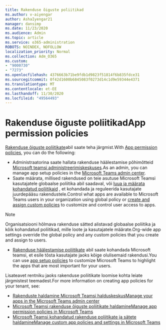 ```yaml
---
title: Rakenduse õiguste poliitikad
ms.author: v-aiyengar
author: AshaIyengar21
manager: dansimp
ms.date: 11/23/2020
ms.audience: Admin
ms.topic: article
ms.service: o365-administration
ROBOTS: NOINDEX, NOFOLLOW
localization_priority: Normal
ms.collection: Adm_O365
ms.custom:
- "9000730"
- "7273"
ms.openlocfilehash: 4376663b71be9fdb1d9823f51814f6b835fdce31
ms.sourcegitcommit: 0f42d1600b6845083f0273d14c1d9e59344e4371
ms.translationtype: MT
ms.contentlocale: et-EE
ms.lasthandoff: 11/30/2020
ms.locfileid: "49564493"
---
```

# <a name="app-permission-policies"></a><span data-ttu-id="08d5c-102">Rakenduse õiguste poliitikad</span><span class="sxs-lookup"><span data-stu-id="08d5c-102">App permission policies</span></span>

<span data-ttu-id="08d5c-103">[Rakenduse õiguste poliitikate](https://docs.microsoft.com/microsoftteams/teams-app-permission-policies)abil saate teha järgmist.</span><span class="sxs-lookup"><span data-stu-id="08d5c-103">With [App permission policies](https://docs.microsoft.com/microsoftteams/teams-app-permission-policies), you can do the following:</span></span>
- <span data-ttu-id="08d5c-104">Administraatorina saate hallata rakenduse häälestamise põhimõtteid [Microsoft teamsi administreerimiskeskuses](https://admin.teams.microsoft.com/policies/app-permission).</span><span class="sxs-lookup"><span data-stu-id="08d5c-104">As an admin, you can manage app setup policies in the [Microsoft Teams admin center](https://admin.teams.microsoft.com/policies/app-permission).</span></span>
- <span data-ttu-id="08d5c-105">Saate määrata, millised rakendused on teie asutuse Microsoft Teamsi kasutajatele globaalse poliitika abil saadaval, või [luua ja määrata kohandatud poliitikaid](https://docs.microsoft.com/microsoftteams/teams-app-permission-policies#create-a-custom-app-permission-policy) , et kohandada ja reguleerida kasutajate juurdepääsu rakendustele.</span><span class="sxs-lookup"><span data-stu-id="08d5c-105">Control what apps are available to Microsoft Teams users in your organization using global policy or [create and assign custom policies](https://docs.microsoft.com/microsoftteams/teams-app-permission-policies#create-a-custom-app-permission-policy) to customize and control user access to apps.</span></span> 
> [!NOTE]
> <span data-ttu-id="08d5c-106">Organisatsiooni hõlmava rakenduse sätted alistavad globaalse poliitika ja kõik kohandatud poliitikad, mille loote ja kasutajatele määrate.</span><span class="sxs-lookup"><span data-stu-id="08d5c-106">Org-wide app settings override the global policy and any custom policies that you create and assign to users.</span></span>
- <span data-ttu-id="08d5c-107">[Rakenduse häälestamise poliitikate](https://docs.microsoft.com/microsoftteams/teams-app-setup-policies) abil saate kohandada Microsoft teamsi, et esile tõsta kasutajate jaoks kõige olulisemaid rakendusi.</span><span class="sxs-lookup"><span data-stu-id="08d5c-107">You can use [app setup policies](https://docs.microsoft.com/microsoftteams/teams-app-setup-policies) to customize Microsoft Teams to highlight the apps that are most important for your users.</span></span> 


<span data-ttu-id="08d5c-108">Lisateavet rentniku jaoks rakenduse poliitikate loomise kohta leiate järgmistest teemadest.</span><span class="sxs-lookup"><span data-stu-id="08d5c-108">For more information on creating app policies for your tenant, see:</span></span>
- [<span data-ttu-id="08d5c-109">Rakenduste haldamine Microsoft Teamsi halduskeskus</span><span class="sxs-lookup"><span data-stu-id="08d5c-109">Manage your apps in the Microsoft Teams admin center</span></span>](https://docs.microsoft.com/MicrosoftTeams/manage-apps)
- [<span data-ttu-id="08d5c-110">Microsoft Teamsi rakenduse õiguste poliitikate haldamine</span><span class="sxs-lookup"><span data-stu-id="08d5c-110">Manage app permission policies in Microsoft Teams</span></span>](https://docs.microsoft.com/microsoftteams/teams-app-permission-policies)
- [<span data-ttu-id="08d5c-111">Microsoft Teamsi kohandatud rakenduse poliitikate ja sätete haldamine</span><span class="sxs-lookup"><span data-stu-id="08d5c-111">Manage custom app policies and settings in Microsoft Teams</span></span>](https://docs.microsoft.com/MicrosoftTeams/teams-custom-app-policies-and-settings)
